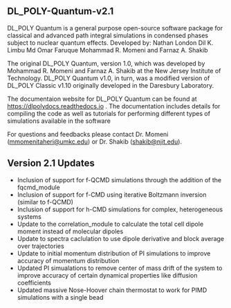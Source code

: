 ## DL_POLY-Quantum-v2.1

DL_POLY Quantum is a general purpose open-source software package for classical and advanced path integral simulations in condensed phases subject to nuclear quantum effects.
Developed by:
    Nathan London 
    Dil K. Limbu 
    Md Omar Faruque
    Mohammad R. Momeni
    and Farnaz A. Shakib 

The original DL_POLY Quantum, version 1.0, which was developed by Mohammad R. Momeni and Farnaz A. Shakib at the New Jersey Institute of Technology. DL_POLY Quantum v1.0, in turn, was a modified version of DL_POLY Classic v1.10 originally developed in the Daresbury Laboratory.

The documentaion website for DL_POLY Quantum can be found at https://dlpolydocs.readthedocs.io . The documentation includes details for compiling the code as well as tutorials for performing different types of simulations available in the software

For questions and feedbacks please contact Dr. Momeni (mmomenitaheri@umkc.edu) or Dr. Shakib (shakib@njit.edu).

## Version 2.1 Updates

- Inclusion of support for f-QCMD simulations through the addition of the fqcmd_module
- Inclusion of support for f-CMD using iterative Boltzmann inversion (similar to f-QCMD)
- Inclusion of support for h-CMD simulations for complex, heterogeneous systems
- Update to the correlation_module to calculate the total cell dipole moment instead of molecular dipoles
- Update to spectra caclulation to use dipole derivative and block average over trajectories
- Update to initial momentum distribution of PI simulations to improve accuracy of momentum distribution
- Updated PI simualations to remove center of mass drift of the system to improve accuracy of certain dynamical properties like diffusion coefficients
- Updated massive Nose-Hoover chain thermostat to work for PIMD simulations with a single bead
